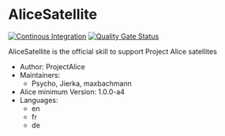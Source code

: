 # AliceSatellite

[![Continous Integration](https://gitlab.com/project-alice-assistant/skills/skill_AliceSatellite/badges/master/pipeline.svg)](https://gitlab.com/project-alice-assistant/skills/skill_AliceSatellite/pipelines/latest)
[![Quality Gate Status](https://sonarcloud.io/api/project_badges/measure?project=project-alice-assistant_skill_AliceSatellite&metric=alert_status)](https://sonarcloud.io/dashboard?id=project-alice-assistant_skill_AliceSatellite)

AliceSatellite is the official skill to support Project Alice satellites

- Author: ProjectAlice
- Maintainers:
  - Psycho, Jierka, maxbachmann
- Alice minimum Version: 1.0.0-a4
- Languages:
  - en
  - fr
  - de
